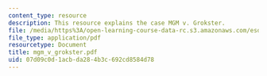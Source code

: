 ```yaml
---
content_type: resource
description: This resource explains the case MGM v. Grokster.
file: /media/https%3A/open-learning-course-data-rc.s3.amazonaws.com/esd-68j-communications-and-information-policy-spring-2006/07d09c0d1acbda284b3c692cd8584d78_mgm_v_grokster.pdf
file_type: application/pdf
resourcetype: Document
title: mgm_v_grokster.pdf
uid: 07d09c0d-1acb-da28-4b3c-692cd8584d78
---
```

